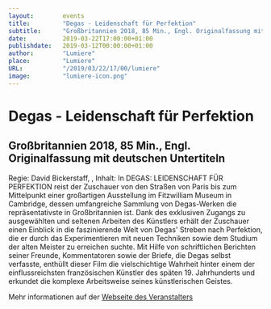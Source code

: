 ```yaml
---
layout:        events
title:         "Degas - Leidenschaft für Perfektion"
subtitle:      "Großbritannien 2018, 85 Min., Engl. Originalfassung mit deutschen Untertiteln"
date:          2019-03-22T17:00:00+01:00
publishdate:   2019-03-12T00:00:00+01:00
author:        "Lumiere"
place:         "Lumiere"
URL:           "/2019/03/22/17/00/lumiere"
image:         "lumiere-icon.png"
---
```


Degas - Leidenschaft für Perfektion
===========

Großbritannien 2018, 85 Min., Engl. Originalfassung mit deutschen Untertiteln
-----------

Regie: David Bickerstaff, , Inhalt: In DEGAS: LEIDENSCHAFT FÜR PERFEKTION reist der Zuschauer von den Straßen von Paris bis zum Mittelpunkt einer großartigen Ausstellung im Fitzwilliam Museum in Cambridge, dessen umfangreiche Sammlung von Degas-Werken die repräsentativste in Großbritannien ist. Dank des exklusiven Zugangs zu ausgewählten und seltenen Arbeiten des Künstlers erhält der Zuschauer einen Einblick in die faszinierende Welt von Degas' Streben nach Perfektion, die er durch das Experimentieren mit neuen Techniken sowie dem Studium der alten Meister zu erreichen suchte. Mit Hilfe von schriftlichen Berichten seiner Freunde, Kommentatoren sowie der Briefe, die Degas selbst verfasste, enthüllt dieser Film die vielschichtige Wahrheit hinter einem der einflussreichsten französischen Künstler des späten 19. Jahrhunderts und erkundet die komplexe Arbeitsweise seines künstlerischen Geistes.

Mehr informationen auf der [Webseite des Veranstalters](http://www.lumiere.de/19/03/degas.htm)
